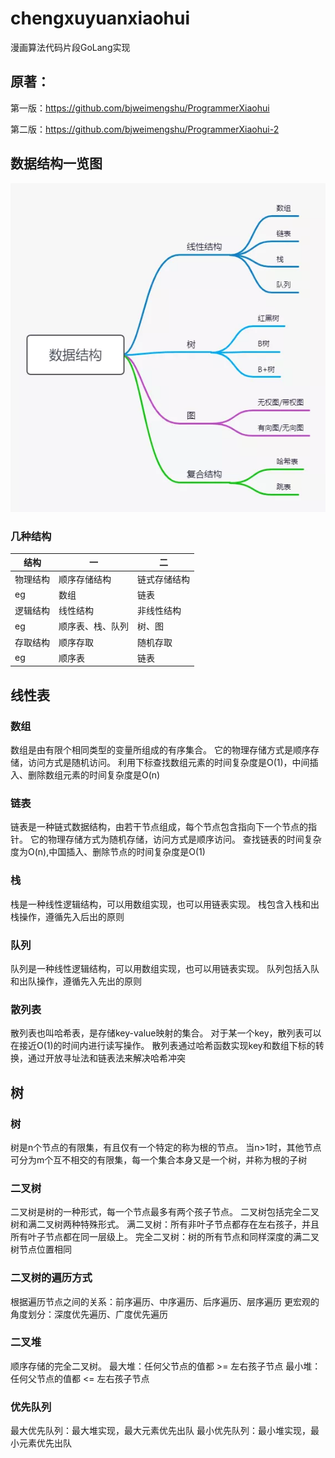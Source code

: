 # chengxuyuanxiaohui
漫画算法代码片段GoLang实现

## 原著：
第一版：https://github.com/bjweimengshu/ProgrammerXiaohui

第二版：https://github.com/bjweimengshu/ProgrammerXiaohui-2

## 数据结构一览图

![img.png](img.png)

### 几种结构
| 结构 | 一 | 二 | 
| --- | --- | --- |
| 物理结构 | 顺序存储结构 | 链式存储结构 | 
| eg | 数组 | 链表 |
| 逻辑结构 | 线性结构 | 非线性结构 |
| eg | 顺序表、栈、队列 |树、图 |
| 存取结构 | 顺序存取 | 随机存取 |
| eg | 顺序表 | 链表 |

## 线性表

### 数组
数组是由有限个相同类型的变量所组成的有序集合。
它的物理存储方式是顺序存储，访问方式是随机访问。
利用下标查找数组元素的时间复杂度是O(1)，中间插入、删除数组元素的时间复杂度是O(n)
### 链表
链表是一种链式数据结构，由若干节点组成，每个节点包含指向下一个节点的指针。
它的物理存储方式为随机存储，访问方式是顺序访问。
查找链表的时间复杂度为O(n),中国插入、删除节点的时间复杂度是O(1)
### 栈
栈是一种线性逻辑结构，可以用数组实现，也可以用链表实现。
栈包含入栈和出栈操作，遵循先入后出的原则
### 队列
队列是一种线性逻辑结构，可以用数组实现，也可以用链表实现。
队列包括入队和出队操作，遵循先入先出的原则
### 散列表
散列表也叫哈希表，是存储key-value映射的集合。
对于某一个key，散列表可以在接近O(1)的时间内进行读写操作。
散列表通过哈希函数实现key和数组下标的转换，通过开放寻址法和链表法来解决哈希冲突

## 树

### 树
树是n个节点的有限集，有且仅有一个特定的称为根的节点。
当n>1时，其他节点可分为m个互不相交的有限集，每一个集合本身又是一个树，并称为根的子树
### 二叉树
二叉树是树的一种形式，每一个节点最多有两个孩子节点。
二叉树包括完全二叉树和满二叉树两种特殊形式。
满二叉树：所有非叶子节点都存在左右孩子，并且所有叶子节点都在同一层级上。
完全二叉树：树的所有节点和同样深度的满二叉树节点位置相同
### 二叉树的遍历方式
根据遍历节点之间的关系：前序遍历、中序遍历、后序遍历、层序遍历
更宏观的角度划分：深度优先遍历、广度优先遍历
### 二叉堆
顺序存储的完全二叉树。
最大堆：任何父节点的值都 >= 左右孩子节点
最小堆：任何父节点的值都 <= 左右孩子节点
### 优先队列
最大优先队列：最大堆实现，最大元素优先出队
最小优先队列：最小堆实现，最小元素优先出队
